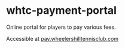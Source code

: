 # whtc-payment-portal
Online portal for players to pay various fees.

Accessible at [pay.wheelershilltennisclub.com](https://pay.wheelershilltennisclub.com/)
